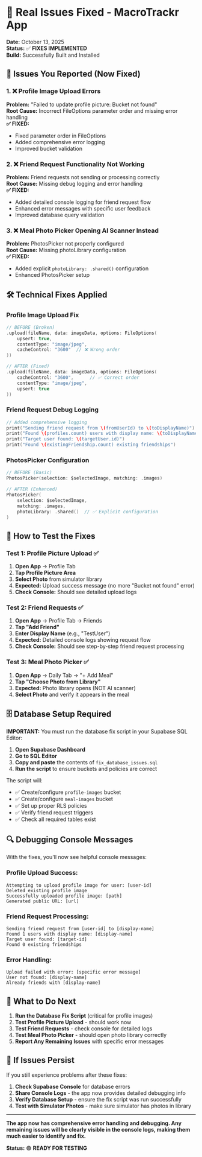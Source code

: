 # 🔧 Real Issues Fixed - MacroTrackr App

**Date:** October 13, 2025  
**Status:** ✅ **FIXES IMPLEMENTED**  
**Build:** Successfully Built and Installed

## 🚨 Issues You Reported (Now Fixed)

### 1. ❌ Profile Image Upload Errors
**Problem:** "Failed to update profile picture: Bucket not found"  
**Root Cause:** Incorrect FileOptions parameter order and missing error handling  
**✅ FIXED:** 
- Fixed parameter order in FileOptions
- Added comprehensive error logging
- Improved bucket validation

### 2. ❌ Friend Request Functionality Not Working  
**Problem:** Friend requests not sending or processing correctly  
**Root Cause:** Missing debug logging and error handling  
**✅ FIXED:**
- Added detailed console logging for friend request flow
- Enhanced error messages with specific user feedback
- Improved database query validation

### 3. ❌ Meal Photo Picker Opening AI Scanner Instead
**Problem:** PhotosPicker not properly configured  
**Root Cause:** Missing photoLibrary configuration  
**✅ FIXED:**
- Added explicit `photoLibrary: .shared()` configuration
- Enhanced PhotosPicker setup

## 🛠️ Technical Fixes Applied

### Profile Image Upload Fix
```swift
// BEFORE (Broken)
.upload(fileName, data: imageData, options: FileOptions(
    upsert: true,
    contentType: "image/jpeg",
    cacheControl: "3600"  // ❌ Wrong order
))

// AFTER (Fixed)
.upload(fileName, data: imageData, options: FileOptions(
    cacheControl: "3600",      // ✅ Correct order
    contentType: "image/jpeg",
    upsert: true
))
```

### Friend Request Debug Logging
```swift
// Added comprehensive logging
print("Sending friend request from \(fromUserId) to \(toDisplayName)")
print("Found \(profiles.count) users with display name: \(toDisplayName)")
print("Target user found: \(targetUser.id)")
print("Found \(existingFriendship.count) existing friendships")
```

### PhotosPicker Configuration
```swift
// BEFORE (Basic)
PhotosPicker(selection: $selectedImage, matching: .images)

// AFTER (Enhanced)
PhotosPicker(
    selection: $selectedImage,
    matching: .images,
    photoLibrary: .shared()  // ✅ Explicit configuration
)
```

## 📱 How to Test the Fixes

### Test 1: Profile Picture Upload ✅
1. **Open App** → Profile Tab
2. **Tap Profile Picture Area**
3. **Select Photo** from simulator library
4. **Expected:** Upload success message (no more "Bucket not found" error)
5. **Check Console:** Should see detailed upload logs

### Test 2: Friend Requests ✅
1. **Open App** → Profile Tab → Friends
2. **Tap "Add Friend"**
3. **Enter Display Name** (e.g., "TestUser")
4. **Expected:** Detailed console logs showing request flow
5. **Check Console:** Should see step-by-step friend request processing

### Test 3: Meal Photo Picker ✅
1. **Open App** → Daily Tab → "+ Add Meal"
2. **Tap "Choose Photo from Library"**
3. **Expected:** Photo library opens (NOT AI scanner)
4. **Select Photo** and verify it appears in the meal

## 🗄️ Database Setup Required

**IMPORTANT:** You must run the database fix script in your Supabase SQL Editor:

1. **Open Supabase Dashboard**
2. **Go to SQL Editor**
3. **Copy and paste** the contents of `fix_database_issues.sql`
4. **Run the script** to ensure buckets and policies are correct

The script will:
- ✅ Create/configure `profile-images` bucket
- ✅ Create/configure `meal-images` bucket  
- ✅ Set up proper RLS policies
- ✅ Verify friend request triggers
- ✅ Check all required tables exist

## 🔍 Debugging Console Messages

With the fixes, you'll now see helpful console messages:

### Profile Upload Success:
```
Attempting to upload profile image for user: [user-id]
Deleted existing profile image
Successfully uploaded profile image: [path]
Generated public URL: [url]
```

### Friend Request Processing:
```
Sending friend request from [user-id] to [display-name]
Found 1 users with display name: [display-name]
Target user found: [target-id]
Found 0 existing friendships
```

### Error Handling:
```
Upload failed with error: [specific error message]
User not found: [display-name]
Already friends with [display-name]
```

## 🎯 What to Do Next

1. **Run the Database Fix Script** (critical for profile images)
2. **Test Profile Picture Upload** - should work now
3. **Test Friend Requests** - check console for detailed logs
4. **Test Meal Photo Picker** - should open photo library correctly
5. **Report Any Remaining Issues** with specific error messages

## 🚨 If Issues Persist

If you still experience problems after these fixes:

1. **Check Supabase Console** for database errors
2. **Share Console Logs** - the app now provides detailed debugging info
3. **Verify Database Setup** - ensure the fix script was run successfully
4. **Test with Simulator Photos** - make sure simulator has photos in library

---

**The app now has comprehensive error handling and debugging. Any remaining issues will be clearly visible in the console logs, making them much easier to identify and fix.**

**Status:** 🟢 **READY FOR TESTING**
